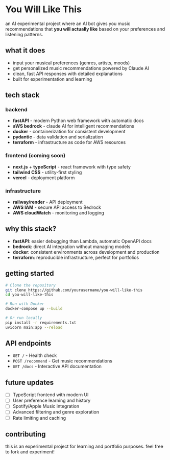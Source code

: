 # You Will Like This

an AI experimental project where an AI bot gives you music recommendations that **you will actually like** based on your preferences and listening patterns.

## what it does
- input your musical preferences (genres, artists, moods)
- get personalized music recommendations powered by Claude AI
- clean, fast API responses with detailed explanations
- built for experimentation and learning

## tech stack

### backend
- **fastAPI** - modern Python web framework with automatic docs
- **aWS bedrock** - claude AI for intelligent recommendations
- **docker** - containerization for consistent development
- **pydantic** - data validation and serialization
- **terraform** - infrastructure as code for AWS resources

### frontend (coming soon)
- **next.js** + **typeScript** - react framework with type safety
- **tailwind CSS** - utility-first styling
- **vercel** - deployment platform

### infrastructure
- **railway/render** - API deployment
- **AWS IAM** - secure API access to Bedrock
- **AWS cloudWatch** - monitoring and logging

## why this stack?
- **fastAPI**: easier debugging than Lambda, automatic OpenAPI docs
- **bedrock**: direct AI integration without managing models
- **docker**: consistent environments across development and production
- **terraform**: reproducible infrastructure, perfect for portfolios

## getting started

```bash
# Clone the repository
git clone https://github.com/yourusername/you-will-like-this
cd you-will-like-this

# Run with Docker
docker-compose up --build

# Or run locally
pip install -r requirements.txt
uvicorn main:app --reload
```

## API endpoints
- `GET /` - Health check
- `POST /recommend` - Get music recommendations
- `GET /docs` - Interactive API documentation

## future updates
- [ ] TypeScript frontend with modern UI
- [ ] User preference learning and history
- [ ] Spotify/Apple Music integration
- [ ] Advanced filtering and genre exploration
- [ ] Rate limiting and caching

## contributing
this is an experimental project for learning and portfolio purposes. feel free to fork and experiment!